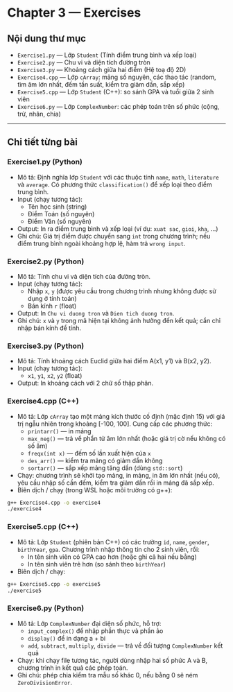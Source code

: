 # Chapter 3 — Exercises

## Nội dung thư mục

- `Exercise1.py` — Lớp `Student` (Tính điểm trung bình và xếp loại)
- `Exercise2.py` — Chu vi và diện tích đường tròn
- `Exercise3.py` — Khoảng cách giữa hai điểm (Hệ toạ độ 2D)
- `Exercise4.cpp` — Lớp `cArray`: mảng số nguyên, các thao tác (random, tìm âm lớn nhất, đếm tần suất, kiểm tra giảm dần, sắp xếp)
- `Exercise5.cpp` — Lớp `Student` (C++): so sánh GPA và tuổi giữa 2 sinh viên
- `Exercise6.py` — Lớp `ComplexNumber`: các phép toán trên số phức (cộng, trừ, nhân, chia)

---

## Chi tiết từng bài

### Exercise1.py (Python)
- Mô tả: Định nghĩa lớp `Student` với các thuộc tính `name`, `math`, `literature` và `average`. Có phương thức `classification()` để xếp loại theo điểm trung bình.
- Input (chạy tương tác):
	- Tên học sinh (string)
	- Điểm Toán (số nguyên)
	- Điểm Văn (số nguyên)
- Output: In ra điểm trung bình và xếp loại (ví dụ: `xuat sac`, `gioi`, `kha`, ...)
- Ghi chú: Giá trị điểm được chuyển sang `int` trong chương trình; nếu điểm trung bình ngoài khoảng hợp lệ, hàm trả `wrong input`.

### Exercise2.py (Python)
- Mô tả: Tính chu vi và diện tích của đường tròn.
- Input (chạy tương tác):
	- Nhập `x`, `y` (được yêu cầu trong chương trình nhưng không được sử dụng ở tính toán)
	- Bán kính `r` (float)
- Output: In `Chu vi duong tron` và `Dien tich duong tron`.
- Ghi chú: `x` và `y` trong mã hiện tại không ảnh hưởng đến kết quả; cần chỉ nhập bán kính để tính.

### Exercise3.py (Python)
- Mô tả: Tính khoảng cách Euclid giữa hai điểm A(x1, y1) và B(x2, y2).
- Input (chạy tương tác):
	- `x1`, `y1`, `x2`, `y2` (float)
- Output: In khoảng cách với 2 chữ số thập phân.

### Exercise4.cpp (C++)
- Mô tả: Lớp `cArray` tạo một mảng kích thước cố định (mặc định 15) với giá trị ngẫu nhiên trong khoảng [-100, 100]. Cung cấp các phương thức:
	- `printarr()` — in mảng
	- `max_neg()` — trả về phần tử âm lớn nhất (hoặc giá trị cờ nếu không có số âm)
	- `freqx(int x)` — đếm số lần xuất hiện của `x`
	- `des_arr()` — kiểm tra mảng có giảm dần không
	- `sortarr()` — sắp xếp mảng tăng dần (dùng `std::sort`)
- Chạy: chương trình sẽ khởi tạo mảng, in mảng, in âm lớn nhất (nếu có), yêu cầu nhập số cần đếm, kiểm tra giảm dần rồi in mảng đã sắp xếp.
- Biên dịch / chạy (trong WSL hoặc môi trường có g++):

```bash
g++ Exercise4.cpp -o exercise4
./exercise4
```

### Exercise5.cpp (C++)
- Mô tả: Lớp `Student` (phiên bản C++) có các trường `id`, `name`, `gender`, `birthYear`, `gpa`. Chương trình nhập thông tin cho 2 sinh viên, rồi:
	- In tên sinh viên có GPA cao hơn (hoặc ghi cả hai nếu bằng)
	- In tên sinh viên trẻ hơn (so sánh theo `birthYear`)
- Biên dịch / chạy:

```bash
g++ Exercise5.cpp -o exercise5
./exercise5
```

### Exercise6.py (Python)
- Mô tả: Lớp `ComplexNumber` đại diện số phức, hỗ trợ:
	- `input_complex()` để nhập phần thực và phần ảo
	- `display()` để in dạng a + bi
	- `add`, `subtract`, `multiply`, `divide` — trả về đối tượng `ComplexNumber` kết quả
- Chạy: khi chạy file tương tác, người dùng nhập hai số phức A và B, chương trình in kết quả các phép toán.
- Ghi chú: phép chia kiểm tra mẫu số khác 0, nếu bằng 0 sẽ ném `ZeroDivisionError`.
